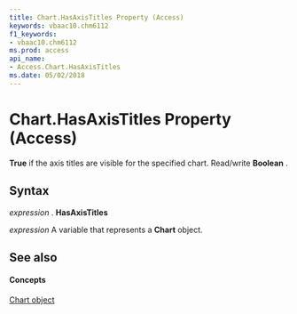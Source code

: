 ```yaml
---
title: Chart.HasAxisTitles Property (Access)
keywords: vbaac10.chm6112
f1_keywords:
- vbaac10.chm6112
ms.prod: access
api_name:
- Access.Chart.HasAxisTitles
ms.date: 05/02/2018
---
```



# Chart.HasAxisTitles Property (Access)

**True** if the axis titles are visible for the specified chart. Read/write **Boolean** .


## Syntax

 _expression_ . **HasAxisTitles**

 _expression_ A variable that represents a **Chart** object.


## See also


#### Concepts


[Chart object](Access.Chart.md)